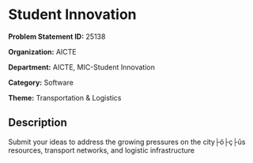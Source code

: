 # Student Innovation

**Problem Statement ID:** 25138

**Organization:** AICTE

**Department:** AICTE, MIC-Student Innovation

**Category:** Software

**Theme:** Transportation & Logistics

## Description

Submit your ideas to address the growing pressures on the city├ö├ç├ûs resources, transport networks, and logistic infrastructure

